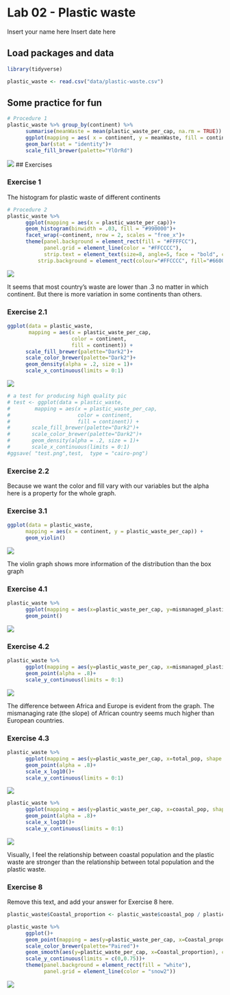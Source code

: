 Lab 02 - Plastic waste
================
Insert your name here
Insert date here

## Load packages and data

``` r
library(tidyverse) 
```

``` r
plastic_waste <- read.csv("data/plastic-waste.csv")
```

## Some practice for fun

``` r
# Procedure 1
plastic_waste %>% group_by(continent) %>%
      summarise(meanWaste = mean(plastic_waste_per_cap, na.rm = TRUE)) %>%
      ggplot(mapping = aes( x = continent, y = meanWaste, fill = continent))+
      geom_bar(stat = "identity")+
      scale_fill_brewer(palette="YlOrRd")
```

![](lab-02_files/figure-gfm/unnamed-chunk-1-1.png)<!-- --> ## Exercises

### Exercise 1

The histogram for plastic waste of different continents

``` r
# Procedure 2
plastic_waste %>% 
      ggplot(mapping = aes(x = plastic_waste_per_cap))+
      geom_histogram(binwidth = .03, fill = "#990000")+
      facet_wrap(~continent, nrow = 2, scales = "free_x")+
      theme(panel.background = element_rect(fill = "#FFFFCC"),
            panel.grid = element_line(color = "#FFCCCC"),
            strip.text = element_text(size=8, angle=5, face = "bold", color = "white"),
          strip.background = element_rect(colour="#FFCCCC", fill="#660000", size = 3))
```

![](lab-02_files/figure-gfm/plastic-waste-continent-1.png)<!-- -->

It seems that most country’s waste are lower than .3 no matter in which
continent. But there is more variation in some continents than others.

### Exercise 2.1

``` r
ggplot(data = plastic_waste, 
       mapping = aes(x = plastic_waste_per_cap, 
                     color = continent, 
                     fill = continent)) +
      scale_fill_brewer(palette="Dark2")+
      scale_color_brewer(palette="Dark2")+
      geom_density(alpha = .2, size = 1)+
      scale_x_continuous(limits = 0:1)
```

![](lab-02_files/figure-gfm/plastic-waste-density-1.png)<!-- -->

``` r
# a test for producing high quality pic
# test <- ggplot(data = plastic_waste, 
#        mapping = aes(x = plastic_waste_per_cap, 
#                      color = continent, 
#                      fill = continent)) +
#       scale_fill_brewer(palette="Dark2")+
#       scale_color_brewer(palette="Dark2")+
#       geom_density(alpha = .2, size = 1)+
#       scale_x_continuous(limits = 0:1)
#ggsave( "test.png",test,  type = "cairo-png")
```

### Exercise 2.2

Because we want the color and fill vary with our variables but the alpha
here is a property for the whole graph.

### Exercise 3.1

``` r
ggplot(data = plastic_waste, 
      mapping = aes(x = continent, y = plastic_waste_per_cap)) +
      geom_violin()
```

![](lab-02_files/figure-gfm/plastic-waste-violin-1.png)<!-- -->

The violin graph shows more information of the distribution than the box
graph

### Exercise 4.1

``` r
plastic_waste %>% 
      ggplot(mapping = aes(x=plastic_waste_per_cap, y=mismanaged_plastic_waste_per_cap))+
      geom_point()
```

![](lab-02_files/figure-gfm/plastic-waste-mismanaged-1.png)<!-- -->

### Exercise 4.2

``` r
plastic_waste %>% 
      ggplot(mapping = aes(y=plastic_waste_per_cap, x=mismanaged_plastic_waste_per_cap, shape = continent, color = continent))+
      geom_point(alpha = .8)+ 
      scale_y_continuous(limits = 0:1)
```

![](lab-02_files/figure-gfm/plastic-waste-mismanaged-continent-1.png)<!-- -->

The difference between Africa and Europe is evident from the graph. The
mismanaging rate (the slope) of African country seems much higher than
European countries.

### Exercise 4.3

``` r
plastic_waste %>% 
      ggplot(mapping = aes(y=plastic_waste_per_cap, x=total_pop, shape = continent, color = continent))+
      geom_point(alpha = .8)+ 
      scale_x_log10()+
      scale_y_continuous(limits = 0:1)
```

![](lab-02_files/figure-gfm/plastic-waste-population-total-1.png)<!-- -->

``` r
plastic_waste %>% 
      ggplot(mapping = aes(y=plastic_waste_per_cap, x=coastal_pop, shape = continent, color = continent))+
      geom_point(alpha = .8)+ 
      scale_x_log10()+
      scale_y_continuous(limits = 0:1)
```

![](lab-02_files/figure-gfm/plastic-waste-population-coastal-1.png)<!-- -->

Visually, I feel the relationship between coastal population and the
plastic waste are stronger than the relationship between total
population and the plastic waste.

### Exercise 8

Remove this text, and add your answer for Exercise 8 here.

``` r
plastic_waste$Coastal_proportion <- plastic_waste$coastal_pop / plastic_waste$total_pop

plastic_waste %>% 
      ggplot()+
      geom_point(mapping = aes(y=plastic_waste_per_cap, x=Coastal_proportion, color = continent), alpha = 1, size = 2)+ 
      scale_color_brewer(palette="Paired")+
      geom_smooth(aes(y=plastic_waste_per_cap, x=Coastal_proportion), color = "black")+
      scale_y_continuous(limits = c(0,0.75))+
      theme(panel.background = element_rect(fill = "white"),
            panel.grid = element_line(color = "snow2"))
```

![](lab-02_files/figure-gfm/recreate-viz-1.png)<!-- -->
